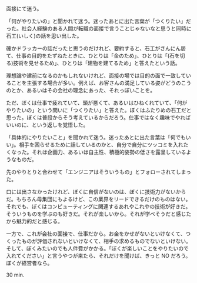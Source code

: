 面接にて迷う。

「何がやりたいの」と聞かれて迷う。迷ったあとに出た言葉が「つくりたい」だった。社会人経験のある人間が転職の面接で言うことじゃないなと思うと同時に石工(いしく)の話を思い出した。

確かドラッカーの話だったと思うのだけれど、要約すると、石工がさんにん居て、仕事の目的をたずねたときに、ひとりは「金のため」、ひとりは「(石を切る)技術を見せるため」、ひとりは「建物を建てるため」と答えたという話。

理想論や建前になるのかもしれないけれど、面接の場では目的の面で一致していることを主張する場合が多い。例えば、お客さんの満足している姿がどうのこうのとか、あるいはその会社の理念にあった、それっぽいことを。

ただ、ぼくは仕事で疲れていて、頭が悪くて、あるいはひねくれていて、「何がやりたいの」という問いに「つくりたい」と答えた。ぼくはふたりめの石工だと思った。ぼくは普段からそう考えているからだろう。仕事ではなく趣味でやればいいのに、という返しを覚悟した。

「具体的にやりたいこと」を聞かれて迷う。迷ったあとに出た言葉は「何でもいい」。相手を困らせるために話しているのかと、自分で自分にツッコミを入れたくなった。それは企画力、あるいは自主性、積極的姿勢の低さを露呈しているようなものだ。

先のやりとりと合わせて「エンジニアはそういうもの」とフォローされてしまった。

口には出さなかったけれど、ぼくに自信がないのは、ぼくに技術力がないからだ。もちろん母集団にもよるけど、この業界をリードできるだけのものはない。それでも、ぼくはコンピューティングに関連するあれやこれやの技術が好きだ。そういうものを学ぶのも好きだ。それが楽しいから。それが学べそうだと感じたから魅力的だと感じる。

一方で、これが会社の面接で、仕事だから。お金をかせがないといけなくて、つくったものが評価されないといけなくて、相手の求めるものでないといけない。そして、ぼくみたいのでも人件費がかかる。「ぼくが楽しいことをやりたいので入れてください」と言うやつが来たら、それだけを聞けば、きっと NO だろう。ぼくが経営者なら。

30 min.
